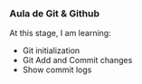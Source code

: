 ### Aula de Git & Github

At this stage, I am learning:

- Git initialization
- Git Add and Commit changes
- Show commit logs